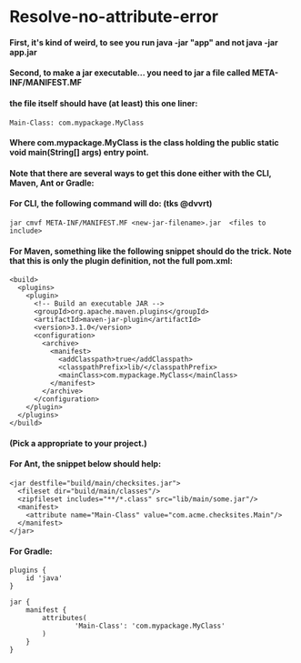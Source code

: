 # Resolve-no-attribute-error

#### First, it's kind of weird, to see you run java -jar "app" and not java -jar app.jar

#### Second, to make a jar executable... you need to jar a file called META-INF/MANIFEST.MF

#### the file itself should have (at least) this one liner:

``` Main-Class: com.mypackage.MyClass ```
#### Where com.mypackage.MyClass is the class holding the public static void main(String[] args) entry point.

#### Note that there are several ways to get this done either with the CLI, Maven, Ant or Gradle:

#### For CLI, the following command will do: (tks @dvvrt)
``` jar cmvf META-INF/MANIFEST.MF <new-jar-filename>.jar  <files to include> ```

#### For Maven, something like the following snippet should do the trick. Note that this is only the plugin definition, not the full pom.xml:

```
<build>
  <plugins>
    <plugin>
      <!-- Build an executable JAR -->
      <groupId>org.apache.maven.plugins</groupId>
      <artifactId>maven-jar-plugin</artifactId>
      <version>3.1.0</version>
      <configuration>
        <archive>
          <manifest>
            <addClasspath>true</addClasspath>
            <classpathPrefix>lib/</classpathPrefix>
            <mainClass>com.mypackage.MyClass</mainClass>
          </manifest>
        </archive>
      </configuration>
    </plugin>
  </plugins>
</build>
```
#### (Pick a <version> appropriate to your project.)

#### For Ant, the snippet below should help:

```
<jar destfile="build/main/checksites.jar">
  <fileset dir="build/main/classes"/>
  <zipfileset includes="**/*.class" src="lib/main/some.jar"/>
  <manifest>
    <attribute name="Main-Class" value="com.acme.checksites.Main"/>
  </manifest>
</jar>
```

#### For Gradle:

```
plugins {
    id 'java'
}

jar {
    manifest {
        attributes(
                'Main-Class': 'com.mypackage.MyClass'
        )
    }
}
```